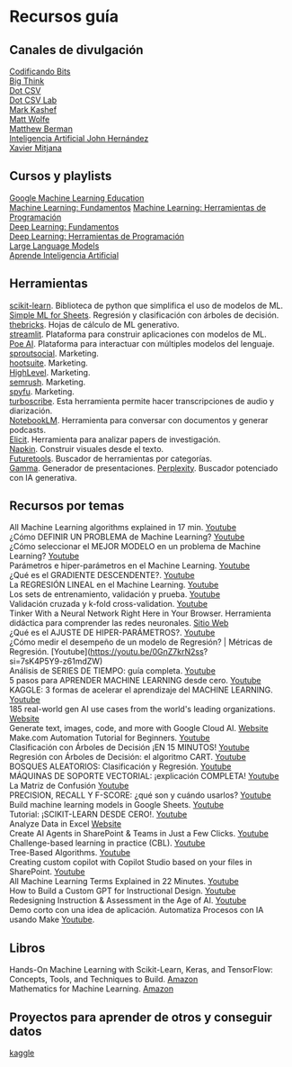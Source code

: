 # Recursos guía

## Canales de divulgación

[Codificando Bits](https://www.youtube.com/@codificandobits/videos)  
[Big Think](https://www.youtube.com/@bigthink)  
[Dot CSV](https://www.youtube.com/@DotCSV)  
[Dot CSV Lab](https://www.youtube.com/@DotCSVLab)  
[Mark Kashef](https://www.youtube.com/@Mark_Kashef)  
[Matt Wolfe](https://www.youtube.com/@mreflow)  
[Matthew Berman](https://www.youtube.com/@matthew_berman)  
[Inteligencia Artificial John Hernández](https://www.youtube.com/@la_inteligencia_artificial)  
[Xavier Mitjana](https://www.youtube.com/@XavierMitjana)  

## Cursos y playlists

[Google Machine Learning Education](https://developers.google.com/machine-learning/)  
[Machine Learning: Fundamentos](https://youtube.com/playlist?list=PL9E7H1rzXKFJHlYRejG00JfQzlybZfueA&si=taaEEaV2vl4-kXHA)
[Machine Learning: Herramientas de Programación](https://youtube.com/playlist?list=PL9E7H1rzXKFJ_Y5c_LdCzFN07mJyYVX_S&si=B51ZSXwlo4Kpp8X_)  
[Deep Learning: Fundamentos](https://youtube.com/playlist?list=PL9E7H1rzXKFL02ncBNpf1WfcDoYILDrV0&si=GpL9KV86YXzGeGns)  
[Deep Learning: Herramientas de Programación](https://youtube.com/playlist?list=PL9E7H1rzXKFKwj7yHm0VYyo9ZMgRD2U-5&si=oAchOIAtFNVKsMpt)  
[Large Language Models](https://youtube.com/playlist?list=PL9E7H1rzXKFLnyK1KIOp4Zw6N_FYbMqXX&si=osh7H4hd9H80jXhf)  
[Aprende Inteligencia Artificial](https://youtube.com/playlist?list=PL-Ogd76BhmcC_E2RjgIIJZd1DQdYHcVf0&si=5Y6sDaQiuz7yDM7p)  


## Herramientas

[scikit-learn](https://scikit-learn.org/stable/). Biblioteca de python que simplifica el uso de modelos de ML.  
[Simple ML for Sheets](https://simplemlforsheets.com/). Regresión y clasificación con árboles de decisión.    
[thebricks](https://www.thebricks.com/). Hojas de cálculo de ML generativo.   
[streamlit](https://streamlit.io/). Plataforma para construir aplicaciones con modelos de ML.  
[Poe AI](https://poe.com/). Plataforma para interactuar con múltiples modelos del lenguaje.  
[sproutsocial](https://sproutsocial.com/). Marketing.  
[hootsuite](https://www.hootsuite.com/). Marketing.  
[HighLevel](https://www.gohighlevel.com/). Marketing.  
[semrush](https://www.semrush.com/). Marketing.  
[spyfu](https://www.spyfu.com/). Marketing.  
[turboscribe](https://turboscribe.ai/). Esta herramienta permite hacer transcripciones de audio y diarización.  
[NotebookLM](https://notebooklm.google.com/). Herramienta para conversar con documentos y generar podcasts.  
[Elicit](https://elicit.com/). Herramienta para analizar papers de investigación.  
[Napkin](https://www.napkin.ai/). Construir visuales desde el texto.  
[Futuretools](https://www.futuretools.io/). Buscador de herramientas por categorías.  
[Gamma](https://gamma.app/). Generador de presentaciones.
[Perplexity](https://www.perplexity.ai/). Buscador potenciado con IA generativa.  


## Recursos por temas

All Machine Learning algorithms explained in 17 min. [Youtube](https://youtu.be/E0Hmnixke2g?si=gShRIBKameh_MukJ)  
¿Cómo DEFINIR UN PROBLEMA de Machine Learning? [Youtube](https://youtu.be/hJHtpD-A0D0?si=DeOc2NrChVJli2kT)  
¿Cómo seleccionar el MEJOR MODELO en un problema de Machine Learning? [Youtube](https://youtu.be/HSon9k2-kdw?si=kiDE3K9WVfRZaP2I)  
Parámetros e hiper-parámetros en el Machine Learning. [Youtube](https://youtu.be/3Iu5m166rnE?si=xml5_G_CKUAbRphN)  
¿Qué es el GRADIENTE DESCENDENTE?. [Youtube](https://youtu.be/IKloEocn3Hw?si=druGLBcdp3VKlIIZ)  
La REGRESIÓN LINEAL en el Machine Learning. [Youtube](https://youtu.be/hutg0JpDbPY?si=ZAvpeSnvAcjs7p9M)  
Los sets de entrenamiento, validación y prueba. [Youtube](https://youtu.be/79K93XBOsIg?si=2oRL0I41wI8PuUxB)  
Validación cruzada y k-fold cross-validation. [Youtube](https://youtu.be/bpZa2mAiXS8?si=xucUVf6al01Vi4AP)  
Tinker With a Neural Network Right Here in Your Browser. Herramienta didáctica para comprender las redes neuronales. 
[Sitio Web](https://playground.tensorflow.org/)  
¿Qué es el AJUSTE DE HIPER-PARÁMETROS?. [Youtube](https://youtu.be/jM6UxPcJnVY?si=1nn9ENUX6-GUrtG9)  
¿Cómo medir el desempeño de un modelo de Regresión? | Métricas de Regresión. [Youtube](https://youtu.be/0GnZ7krN2ss?   
  si=7sK4P5Y9-z61mdZW)  
Análisis de SERIES DE TIEMPO: guía completa. [Youtube](https://youtu.be/6VvYgPXnB40?si=Ln0sVuTQOR1vBsfY)  
5 pasos para APRENDER MACHINE LEARNING desde cero. [Youtube](https://youtu.be/wYyAgqx2eSQ?si=vsbs8HkfbGS2-OEz)  
KAGGLE: 3 formas de acelerar el aprendizaje del MACHINE LEARNING. [Youtube](https://youtu.be/yKpgXWPStEk?si=waUTHIHaGmFkQp2w)  
185 real-world gen AI use cases from the world's leading organizations. [Website](https://cloud.google.com/transform/101-real-world-generative-ai-use-cases-from-industry-leaders)  
Generate text, images, code, and more with Google Cloud AI. [Website](https://cloud.google.com/use-cases/generative-ai)  
Make.com Automation Tutorial for Beginners. [Youtube](https://youtu.be/JSA2oezQWOU?si=qNjmCh93kI_Px7MC)   
Clasificación con Árboles de Decisión ¡EN 15 MINUTOS! [Youtube](https://youtu.be/kqaLlte6P6o?si=LcxHGZJfITlDPEOS)   
Regresión con Árboles de Decisión: el algoritmo CART. [Youtube](https://youtu.be/2Miw4bjzSF0?si=7GNfXBDxOfUVgc5V)   
BOSQUES ALEATORIOS: Clasificación y Regresión. [Youtube](https://youtu.be/3pa0vtW64Ic?si=e66XQr1pwNQVN5NP)    
MÁQUINAS DE SOPORTE VECTORIAL: ¡explicación COMPLETA! [Youtube](https://youtu.be/Xbd8T-JoGPQ?si=9R8LVDQ82yYT1u_E)    
La Matriz de Confusión [Youtube](https://youtu.be/haEWWO0b42Y?si=B451rJJ8AErH8DgK)   
PRECISION, RECALL Y F-SCORE: ¿qué son y cuándo usarlos? [Youtube](https://youtu.be/H8FSfqxRWmA?si=qtlU4TONj12I98k1)   
Build machine learning models in Google Sheets. [Youtube](https://youtu.be/SKpu2G2q1Fk?si=jBoCTReB-YoCxxyb)    
Tutorial: ¡SCIKIT-LEARN DESDE CERO!. [Youtube](https://youtu.be/qUjIybMkXBs?si=T3aGj_h-JhlpgcpU)   
Analyze Data in Excel [Website](https://support.microsoft.com/en-us/office/analyze-data-in-excel-3223aab8-f543-4fda-85ed-76bb0295ffc4#ID0EBBL=Web)    
Create AI Agents in SharePoint & Teams in Just a Few Clicks. [Youtube](https://youtu.be/4K4_r7dSmew?si=VTsFQSfx0K8uCxH6)   
Challenge-based learning in practice (CBL). [Youtube](https://youtu.be/CFCSvvsPWUA?si=xgv_aEvHon_Lg2sR)    
Tree-Based Algorithms. [Youtube](https://youtube.com/playlist?list=PLM8wYQRetTxAl5FpMIJCcJbfZjSB0IeC_&si=ucjdh6uvfLX_jS_i)    
Creating custom copilot with Copilot Studio based on your files in SharePoint. [Youtube](https://youtu.be/yFCYwIFj3Jg?si=12OlZ-w-0u1k4QWY)  
All Machine Learning Terms Explained in 22 Minutes.  [Youtube](https://youtu.be/Fa_V9fP2tpU?si=x4nhEn4Y47KK2xez)  
How to Build a Custom GPT for Instructional Design. [Youtube](https://drphilippahardman.substack.com/p/how-to-build-a-custom-gpt-for-instructional)  
Redesigning Instruction & Assessment in the Age of AI. [Youtube](https://drphilippahardman.substack.com/p/redesigning-instruction-and-assessment)  
Demo corto con una idea de aplicación. Automatiza Procesos con IA usando Make [Youtube](https://youtu.be/U6LqaXmNMk0?si=S8GxtPXDQoMkkjhd).  


## Libros

Hands-On Machine Learning with Scikit-Learn, Keras, and TensorFlow: Concepts, Tools, and Techniques to Build. 
  [Amazon](https://www.amazon.com/Hands-Machine-Learning-Scikit-Learn-TensorFlow/dp/1098125975/ref=sims_dp_d_dex_popular_subs_t3_v6_d_sccl_3_1/135-4306376-9027022?pd_rd_w=3wnkC&content-id=amzn1.sym.e8d820ef-2096-4eeb-b1bc-3781fc2e29af&pf_rd_p=e8d820ef-2096-4eeb-b1bc-3781fc2e29af&pf_rd_r=WDY54S1XTMZG1WJE80E6&pd_rd_wg=2mGIT&pd_rd_r=9f605033-a571-463b-9e21-c842a54ae61b&pd_rd_i=1098125975&psc=1)  
Mathematics for Machine Learning. [Amazon](https://www.amazon.com/Mathematics-Machine-Learning-Peter-Deisenroth-ebook/dp/B083M7DBP6?ref_=ast_author_mpb)    
 

## Proyectos para aprender de otros y conseguir datos 

[kaggle](https://www.kaggle.com/)  

